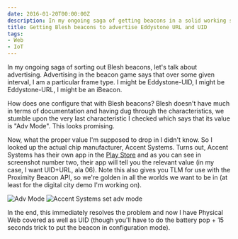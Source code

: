 ```yaml
---
date: 2016-01-20T00:00:00Z
description: In my ongoing saga of getting beacons in a solid working state, I find a solution in Accent Systems.
title: Getting Blesh beacons to advertise Eddystone URL and UID
tags:
- Web
- IoT
---
```


In my ongoing saga of sorting out Blesh beacons, let's talk about advertising. Advertising in the beacon game says that over some given interval, I am a particular frame type. I might be Eddystone-UID, I might be Eddystone-URL, I might be an iBeacon.

How does one configure that with Blesh beacons? Blesh doesn't have much in terms of documentation and having dug through the characteristics, we stumble upon the very last characteristic I checked which says that its value is "Adv Mode". This looks promising.

Now, what the proper value I'm supposed to drop in I didn't know. So I looked up the actual chip manufacturer, Accent Systems. Turns out, Accent Systems has their own app in the [Play Store](https://play.google.com/store/apps/details?id=com.accent_systems.ibks_config_tool) and as you can see in screenshot number two, their app will tell you the relevant value (in my case, I want UID+URL, ala 06). Note this also gives you TLM for use with the Proximity Beacon API, so we're golden in all the worlds we want to be in (at least for the digital city demo I'm working on).

<img src="/images/blog/2016/01/ss-2016-01-20-1185x1958-bleshbeacon.png" alt="Adv Mode">

<img src="/images/blog/2016/01/Screenshot_20160120-171723.png" alt="Accent Systems set adv mode">

In the end, this immediately resolves the problem and now I have Physical Web covered as well as UID (though you'll have to do the battery pop + 15 seconds trick to put the beacon in configuration mode).

